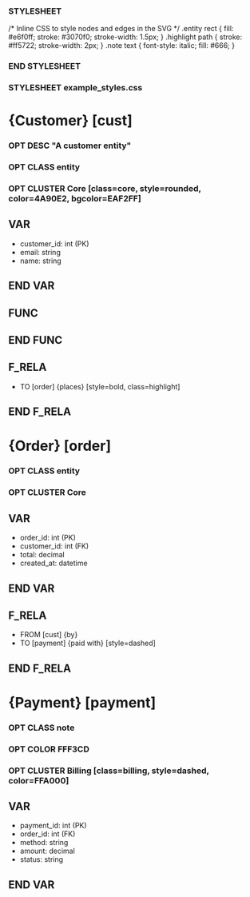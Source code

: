 ### STYLESHEET
/* Inline CSS to style nodes and edges in the SVG */
.entity rect {
  fill: #e6f0ff;
  stroke: #3070f0;
  stroke-width: 1.5px;
}
.highlight path {
  stroke: #ff5722;
  stroke-width: 2px;
}
.note text {
  font-style: italic;
  fill: #666;
}
### END STYLESHEET

### STYLESHEET example_styles.css

# {Customer} [cust]
### OPT DESC "A customer entity"
### OPT CLASS entity
### OPT CLUSTER Core [class=core, style=rounded, color=4A90E2, bgcolor=EAF2FF]
## VAR
- customer_id: int (PK)
- email: string
- name: string
## END VAR
## FUNC
## END FUNC
## F_RELA
- TO [order] {places} [style=bold, class=highlight]
## END F_RELA

# {Order} [order]
### OPT CLASS entity
### OPT CLUSTER Core
## VAR
- order_id: int (PK)
- customer_id: int (FK)
- total: decimal
- created_at: datetime
## END VAR
## F_RELA
- FROM [cust] {by}
- TO [payment] {paid with} [style=dashed]
## END F_RELA

# {Payment} [payment]
### OPT CLASS note
### OPT COLOR FFF3CD
### OPT CLUSTER Billing [class=billing, style=dashed, color=FFA000]
## VAR
- payment_id: int (PK)
- order_id: int (FK)
- method: string
- amount: decimal
- status: string
## END VAR
